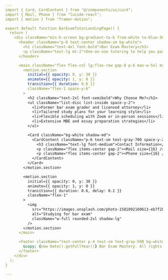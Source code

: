 ```yaml
---
import { Card, CardContent } from "@/components/ui/card";
import { Mail, Phone } from "lucide-react";
import { motion } from "framer-motion";

export default function BarExamTutorLandingPage() {
  return (
    <div className="min-h-screen bg-gradient-to-b from-white to-blue-50 text-gray-900">
      <header className="p-6 text-center shadow-sm bg-white">
        <h1 className="text-4xl font-bold">Bar Exam Mastery</h1>
        <p className="text-lg mt-2">One-on-one tutoring to help you pass with confidence</p>
      </header>

      <main className="flex flex-col lg:flex-row gap-8 p-6 max-w-5xl mx-auto">
        <motion.section 
          initial={{ opacity: 0, y: 30 }} 
          animate={{ opacity: 1, y: 0 }} 
          transition={{ duration: 0.6 }}
          className="flex-1 space-y-6"
        >
          <h2 className="text-2xl font-semibold">Why Choose Me?</h2>
          <ul className="list-disc list-inside space-y-2">
            <li>Former bar exam grader and licensed attorney</li>
            <li>Tailored study plans for your learning style</li>
            <li>Flexible scheduling with Zoom or in-person sessions</li>
            <li>Extensive MBE and essay preparation strategies</li>
          </ul>

          <Card className="bg-white shadow-md">
            <CardContent className="p-6 text-sm text-gray-700 space-y-2">
              <h3 className="text-lg font-medium">Contact Information</h3>
              <p className="flex items-center gap-2"><Mail size={16} /> tutor@example.com</p>
              <p className="flex items-center gap-2"><Phone size={16} /> (123) 456-7890</p>
            </CardContent>
          </Card>
        </motion.section>

        <motion.section 
          initial={{ opacity: 0, y: 30 }} 
          animate={{ opacity: 1, y: 0 }} 
          transition={{ duration: 0.6, delay: 0.2 }}
          className="flex-1"
        >
          <img 
            src="https://images.unsplash.com/photo-1581092160613-eb7f28c7b1ef?fit=crop&w=800&q=80" 
            alt="Studying for bar exam" 
            className="w-full rounded-2xl shadow-lg"
          />
        </motion.section>
      </main>

      <footer className="text-center p-4 text-sm text-gray-500 bg-white border-t">
        &copy; {new Date().getFullYear()} Bar Exam Mastery. All rights reserved.
      </footer>
    </div>
  );
}

---
```

